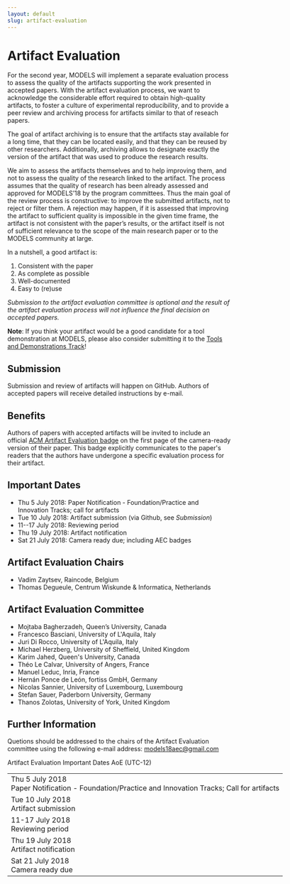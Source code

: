 ```yaml
---
layout: default
slug: artifact-evaluation
---
```

<div class="row">
 <div class="col-md-8" markdown="1">

# Artifact Evaluation
For the second year, MODELS will implement a separate evaluation process to assess the quality of the artifacts supporting the work presented in accepted papers.
With the artifact evaluation process, we want to acknowledge the considerable effort required to obtain high-quality artifacts, to foster a culture of experimental reproducibility, and to provide a peer review and archiving process for artifacts similar to that of reseach papers.

The goal of artifact archiving is to ensure that the artifacts stay available for a long time, that they can be located easily, and that they can be reused by other researchers. Additionally, archiving allows to designate exactly the version of the artifact that was used to produce the research results.

We aim to assess the artifacts themselves and to help improving them, and not to assess the quality of the research linked to the artifact. The process assumes that the quality of research has been already assessed and approved for MODELS’18 by the program committees. Thus the main goal of the review process is constructive: to improve the submitted artifacts, not to reject or filter them. A rejection may happen, if it is assessed that improving the artifact to sufficient quality is impossible in the given time frame, the artifact is not consistent with the paper’s results, or the artifact itself is not of sufficient relevance to the scope of the main research paper or to the MODELS community at large.

In a nutshell, a good artifact is:
1. Consistent with the paper
2. As complete as possible
3. Well-documented
4. Easy to (re)use

<em>Submission to the artifact evaluation committee is optional and the result of the artifact evaluation process will not influence the final decision on accepted papers.</em>

<strong>Note</strong>: If you think your artifact would be a good candidate for a tool demonstration at MODELS, please also consider submitting it to the [Tools and Demonstrations Track](https://modelsconf2018.github.io/calls/tools-and-demos)!

## Submission
Submission and review of artifacts will happen on GitHub.
Authors of accepted papers will receive detailed instructions by e-mail.

## Benefits
Authors of papers with accepted artifacts will be invited to include an official [ACM Artifact Evaluation badge](https://www.acm.org/publications/policies/artifact-review-badging) on the first page of the camera-ready version of their paper.
This badge explicitly communicates to the paper's readers that the authors have undergone a specific evaluation process for their artifact.

## Important Dates
* Thu 5 July 2018: Paper Notification - Foundation/Practice and Innovation Tracks; call for artifacts
* Tue 10 July 2018: Artifact submission (via Github, see <em>Submission</em>)
* 11--17 July 2018: Reviewing period
* Thu 19 July 2018: Artifact notification
* Sat 21 July 2018: Camera ready due; including AEC badges

## Artifact Evaluation Chairs
* Vadim Zaytsev, Raincode, Belgium
* Thomas Degueule, Centrum Wiskunde & Informatica, Netherlands

## Artifact Evaluation Committee
* Mojtaba Bagherzadeh, Queen’s University, Canada
* Francesco Basciani, University of L'Aquila, Italy
* Juri Di Rocco, University of L'Aquila, Italy
* Michael Herzberg, University of Sheffield, United Kingdom
* Karim Jahed, Queen's University, Canada
* Théo Le Calvar, University of Angers, France
* Manuel Leduc, Inria, France
* Hernán Ponce de León, fortiss GmbH, Germany
* Nicolas Sannier, University of Luxembourg, Luxembourg
* Stefan Sauer, Paderborn University, Germany
* Thanos Zolotas, University of York, United Kingdom

## Further Information
Quetions should be addressed to the chairs of the Artifact Evaluation committee using the following e-mail address: models18aec@gmail.com

</div>
<div id="dates" class="col-md-4">
    <div class="panel panel-primary" style="position: fixed;">
      <div class="panel-heading">
        <div class="panel-title">
           Artifact Evaluation Important Dates  <span class="pull-right"> 
                                <span class="glyphicon glyphicon-globe"></span>
                                <span class="glyphicon glyphicon-time"></span>
                                AoE (UTC-12)
                              </span> <br /></div>
      </div>
      <table class="table table-hover important-dates-in-sidebar">
      <tbody>
     <tr>
      <td>Thu 5 July 2018<br />Paper Notification - Foundation/Practice and Innovation Tracks; Call for artifacts</td>
      </tr>
      <tr>
       <td>Tue 10 July 2018<br />Artifact submission</td>
      </tr>
      <tr>
       <td>11-17 July 2018<br />Reviewing period</td>
      </tr>
      <tr>
       <td>Thu 19 July 2018<br />Artifact notification</td>
      </tr>
      <tr>
       <td>Sat 21 July 2018<br />Camera ready due</td>
      </tr>
   </tbody>
   </table>  
  </div>
 </div>
</div>


